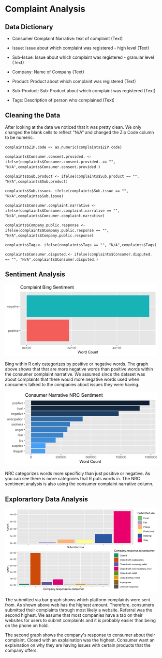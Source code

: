 # Complaint Analysis

## Data Dictionary

- Consumer Complaint Narrative: text of complaint (Text)

- Issue: Issue about which complaint was registered - high level (Text)

- Sub-Issue: Issue about which complaint was registered - granular level (Text)

- Company: Name of Company (Text)

- Product: Product about which complaint was registered (Text)

- Sub-Product: Sub-Product about which complaint was registered (Text)

- Tags: Description of person who complained (Text)

## Cleaning the Data

After looking at the data we noticed that it was pretty clean. We only changed the blank cells to reflect "N/A" and changed the Zip Code column to be numeric. 

`complaints$ZIP.code <- as.numeric(complaints$ZIP.code)`

`complaints$Consumer.consent.provided. <- ifelse(complaints$Consumer.consent.provided. == "", "N/A",complaints$Consumer.consent.provided.)`

`complaints$Sub.product <- ifelse(complaints$Sub.product == "", "N/A",complaints$Sub.product)`

`complaints$Sub.issue<- ifelse(complaints$Sub.issue == "", "N/A",complaints$Sub.issue)`

`complaints$Consumer.complaint.narrative <- ifelse(complaints$Consumer.complaint.narrative == "", "N/A",complaints$Consumer.complaint.narrative)`

`complaints$Company.public.response <- ifelse(complaints$Company.public.response == "", "N/A",complaints$Company.public.response)`

`complaints$Tags<- ifelse(complaints$Tags == "", "N/A",complaints$Tags)`

`complaints$Consumer.disputed.<- ifelse(complaints$Consumer.disputed. == "", "N/A",complaints$Consumer.disputed.)`

## Sentiment Analysis

![Bing Sentiment](/Images/BingPlot.png)

Bing within R only categorizes by positive or negative words. The graph above shows that that are more negative words than positive words within the consumer complaint narrative. 
We assumed since the dataset was about complaints that there would more negative words used when consumers talked to the companies about issues they were having. 

![NRC Sentiment](/Images/NRCgraph.png)

NRC categorizes words more specificly than just positive or negative. As you can see there is more categories that R puts words in. The NRC sentiment analysis is also using the consumer complaint narrative column. 

## Explorartory Data Analysis

![Submitted Via and Company Response to Consumer](/Images/SubmittedVia.png)

The submitted via bar graph shows which platform complaints were sent from. As shown above web has the highest amount. Therefore, consumers submitted their complaints through most likely a website. Referral was the second highest. We assume that most companies have a tab on their websites for users to submit complaints and it is probably easier than being on the phone on hold. 

The second graph shows the company's response to consumer about their complaint. Closed with an explaination was the highest. Consumer want an explaination on why they are having issues with certain products that the company offers. 
